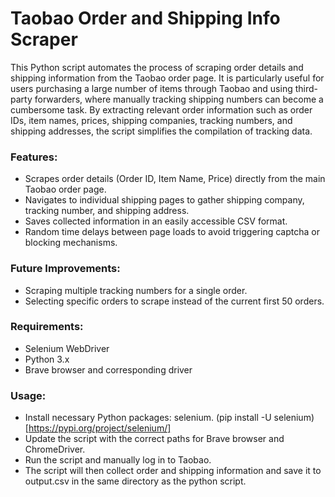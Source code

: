 # Taobao Order and Shipping Info Scraper
This Python script automates the process of scraping order details and shipping information from the Taobao order page. It is particularly useful for users purchasing a large number of items through Taobao and using third-party forwarders, where manually tracking shipping numbers can become a cumbersome task. By extracting relevant order information such as order IDs, item names, prices, shipping companies, tracking numbers, and shipping addresses, the script simplifies the compilation of tracking data.

### Features:
- Scrapes order details (Order ID, Item Name, Price) directly from the main Taobao order page.
- Navigates to individual shipping pages to gather shipping company, tracking number, and shipping address.
- Saves collected information in an easily accessible CSV format.
- Random time delays between page loads to avoid triggering captcha or blocking mechanisms.

### Future Improvements:
- Scraping multiple tracking numbers for a single order.
- Selecting specific orders to scrape instead of the current first 50 orders.

### Requirements:
- Selenium WebDriver
- Python 3.x
- Brave browser and corresponding driver

### Usage:
- Install necessary Python packages: selenium. (pip install -U selenium) [https://pypi.org/project/selenium/]
- Update the script with the correct paths for Brave browser and ChromeDriver.
- Run the script and manually log in to Taobao.
- The script will then collect order and shipping information and save it to output.csv in the same directory as the python script.
